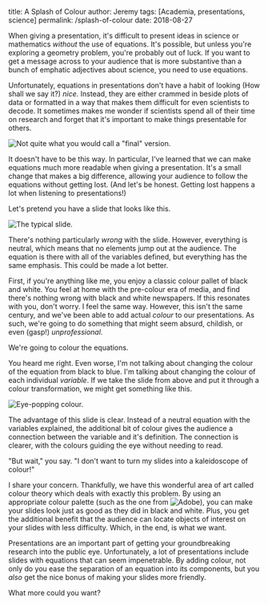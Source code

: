 title: A Splash of Colour
author: Jeremy
tags: [Academia, presentations, science]
permalink: /splash-of-colour
date: 2018-08-27

When giving a presentation, it's difficult to present ideas in science or mathematics *without* the use of equations. It's possible, but unless you're exploring a geometry problem, you're probably out of luck. If you want to get a message across to your audience that is more substantive than a bunch of emphatic adjectives about science, you need to use equations.

Unfortunately, equations in presentations don't have a habit of looking (How shall we say it?) *nice*. Instead, they are either crammed in beside plots of data or formatted in a way that makes them difficult for even scientists to decode. It sometimes makes me wonder if scientists spend all of their time on research and forget that it's important to make things presentable for others.

![Not quite what you would call a "final" version.](https://res.cloudinary.com/dh3hm8pb7/image/upload/c_scale,q_auto:best,w_600/v1533407621/FinalVersion.png)

It doesn't have to be this way. In particular, I've learned that we can make equations much more readable when giving a presentation. It's a small change that makes a big difference, allowing your audience to follow the equations without getting lost. (And let's be honest. Getting lost happens a lot when listening to presentations!)

Let's pretend you have a slide that looks like this.

![The typical slide.](https://res.cloudinary.com/dh3hm8pb7/image/upload/c_scale,q_auto:best,w_600/v1533407621/TypicalSlide.png)

There's nothing particularly *wrong* with the slide. However, everything is neutral, which means that no elements jump out at the audience. The equation is there with all of the variables defined, but everything has the same emphasis. This could be made a lot better.

First, if you're anything like me, you enjoy a classic colour pallet of black and white. You feel at home with the pre-colour era of media, and find there's nothing wrong with black and white newspapers. If this resonates with you, don't worry. I feel the same way. However, this isn't the same century, and we've been able to add actual *colour* to our presentations. As such, we're going to do something that might seem absurd, childish, or even (gasp!) *unprofessional*.

We're going to colour the equations.

You heard me right. Even worse, I'm not talking about changing the colour of the equation from black to blue. I'm talking about changing the colour of each individual *variable*. If we take the slide from above and put it through a colour transformation, we might get something like this.

![Eye-popping colour.](https://res.cloudinary.com/dh3hm8pb7/image/upload/c_scale,q_auto:best,w_600/v1533407620/ColouredEquation.png)

The advantage of this slide is clear. Instead of a neutral equation with the variables explained, the additional bit of colour gives the audience a connection between the variable and it's definition. The connection is clearer, with the colours guiding the eye without needing to read.

"But wait," you say. "I don't want to turn my slides into a kaleidoscope of colour!"

I share your concern. Thankfully, we have this wonderful area of art called colour theory which deals with exactly this problem. By using an appropriate colour palette (such as the one from ![Adobe](https://color.adobe.com/create/color-wheel/)), you can make your slides look just as good as they did in black and white. Plus, you get the additional benefit that the audience can locate objects of interest on your slides with less difficulty. Which, in the end, is what we want.

Presentations are an important part of getting your groundbreaking research into the public eye. Unfortunately, a lot of presentations include slides with equations that can seem impenetrable. By adding colour, not only do you ease the separation of an equation into its components, but you *also* get the nice bonus of making your slides more friendly.

What more could you want?
